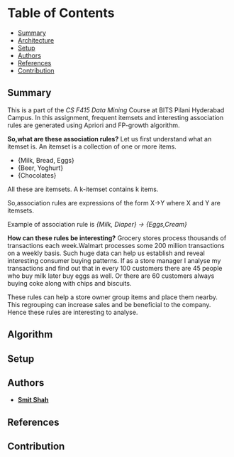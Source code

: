 
# Table of Contents

  * [Summary](#summary)
  * [Architecture](#architecture)
  * [Setup](#setup)
  * [Authors](#authors)
  * [References](#references)
  * [Contribution](#contribution)

## Summary
This is a part of the *CS F415 Data Mining* Course at BITS Pilani Hyderabad Campus. In this assignment, frequent itemsets and interesting association rules are generated using Apriori and FP-growth algorithm.

**So,what are these association rules?**
Let us first understand what an itemset is.
An itemset is a collection of one or more items.

 - {Milk, Bread, Eggs}
 - {Beer, Yoghurt}
 - {Chocolates}
 
All these are itemsets. A k-itemset contains k items.

So,association rules are expressions of the form 
 X->Y where X and Y are itemsets.
 
Example of association rule is *{Milk, Diaper} -> {Eggs,Cream}*

**How can these rules be interesting?** 
 Grocery stores process thousands of transactions each week.Walmart processes some 200 million transactions on a weekly basis. Such huge data can help us establish and reveal interesting consumer buying patterns. If as a store manager I analyse my transactions and find out that in every 100 customers there are 45 people who  buy milk later buy eggs as well.
 Or there are 60 customers always buying coke along with chips and biscuits.

These rules can help a store owner group items and place them nearby. This regrouping can increase sales and be beneficial to the company. Hence these rules are interesting to analyse. 

## Algorithm


## Setup


## Authors

 - [**Smit Shah**](https://github.com/smit-1999/)

## References



## Contribution

